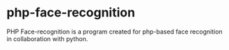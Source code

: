 # php-face-recognition
PHP Face-recognition is a program created for php-based face recognition in collaboration with python.
